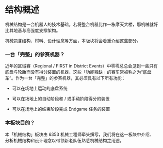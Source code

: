 # 结构概述

机械结构是一台机器人的技术基础。若将整台机器比作一栋摩天大楼，那机械就好比其地基与高强度支撑架构。

机械包含结构、材料、设计理念等方面，本版块将会着重介绍这些部分。

### 一台「完整」的参赛机器？

近年的区域赛（Regional / FIRST in District Events）中零零总总会见到一些只有底盘与轮胎而没有得分装置的机器，这些「功能残缺」的赛车常被称之为“底盘车”。作为一台「完整」的参赛机器，其必须具有以下所有功能：

- 可以在场地上运动的底盘系统

- 可以在场地上的自动阶段和 / 或手动阶段得分的装置

- 可以在场地上的结束阶段完成 Endgame 任务的装置

### 本板块目的？

本「机械结构」板块由 6353 机械工程师牵头撰写，我们将在这一板块中介绍、分析机械结构和设计理念以带领新老队伍熟悉机械结构之用途。